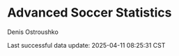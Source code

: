 # Advanced Soccer Statistics
Denis Ostroushko

<!-- gfm -->

Last successful data update: 2025-04-11 08:25:31 CST
